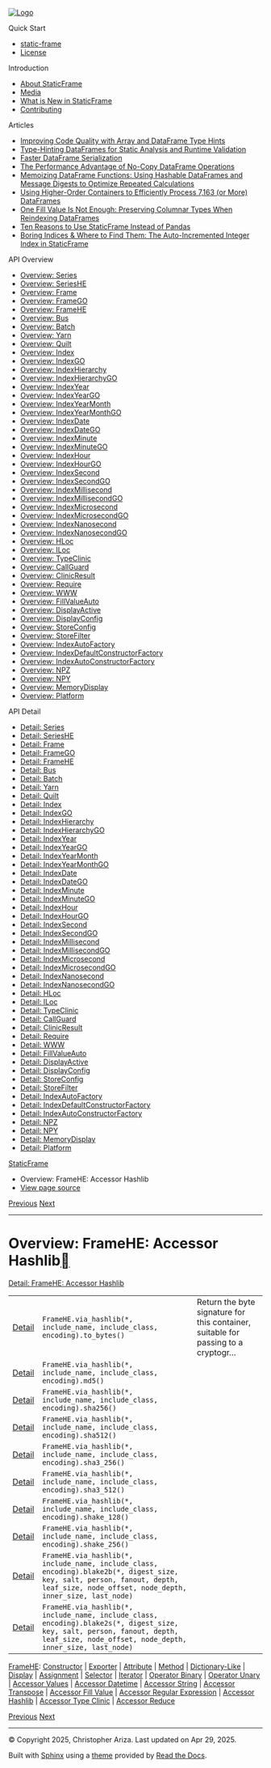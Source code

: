 [![Logo](../_static/sf-logo-web_icon-small.png)](../index.html)

Quick Start

* [static-frame](../readme.html)
* [License](../license.html)

Introduction

* [About StaticFrame](../intro.html)
* [Media](../intro.html#media)
* [What is New in StaticFrame](../new.html)
* [Contributing](../contributing.html)

Articles

* [Improving Code Quality with Array and DataFrame Type Hints](../articles/guard.html)
* [Type-Hinting DataFrames for Static Analysis and Runtime Validation](../articles/ftyping.html)
* [Faster DataFrame Serialization](../articles/serialize.html)
* [The Performance Advantage of No-Copy DataFrame Operations](../articles/no_copy.html)
* [Memoizing DataFrame Functions: Using Hashable DataFrames and Message Digests to Optimize Repeated Calculations](../articles/hash.html)
* [Using Higher-Order Containers to Efficiently Process 7,163 (or More) DataFrames](../articles/uhoc.html)
* [One Fill Value Is Not Enough: Preserving Columnar Types When Reindexing DataFrames](../articles/fill_value.html)
* [Ten Reasons to Use StaticFrame Instead of Pandas](../articles/upgrade.html)
* [Boring Indices & Where to Find Them: The Auto-Incremented Integer Index in StaticFrame](../articles/aiii.html)

API Overview

* [Overview: Series](series.html)
* [Overview: SeriesHE](series_he.html)
* [Overview: Frame](frame.html)
* [Overview: FrameGO](frame_go.html)
* [Overview: FrameHE](frame_he.html)
* [Overview: Bus](bus.html)
* [Overview: Batch](batch.html)
* [Overview: Yarn](yarn.html)
* [Overview: Quilt](quilt.html)
* [Overview: Index](index.html)
* [Overview: IndexGO](index_go.html)
* [Overview: IndexHierarchy](index_hierarchy.html)
* [Overview: IndexHierarchyGO](index_hierarchy_go.html)
* [Overview: IndexYear](index_year.html)
* [Overview: IndexYearGO](index_year_go.html)
* [Overview: IndexYearMonth](index_year_month.html)
* [Overview: IndexYearMonthGO](index_year_month_go.html)
* [Overview: IndexDate](index_date.html)
* [Overview: IndexDateGO](index_date_go.html)
* [Overview: IndexMinute](index_minute.html)
* [Overview: IndexMinuteGO](index_minute_go.html)
* [Overview: IndexHour](index_hour.html)
* [Overview: IndexHourGO](index_hour_go.html)
* [Overview: IndexSecond](index_second.html)
* [Overview: IndexSecondGO](index_second_go.html)
* [Overview: IndexMillisecond](index_millisecond.html)
* [Overview: IndexMillisecondGO](index_millisecond_go.html)
* [Overview: IndexMicrosecond](index_microsecond.html)
* [Overview: IndexMicrosecondGO](index_microsecond_go.html)
* [Overview: IndexNanosecond](index_nanosecond.html)
* [Overview: IndexNanosecondGO](index_nanosecond_go.html)
* [Overview: HLoc](hloc.html)
* [Overview: ILoc](iloc.html)
* [Overview: TypeClinic](type_clinic.html)
* [Overview: CallGuard](call_guard.html)
* [Overview: ClinicResult](clinic_result.html)
* [Overview: Require](require.html)
* [Overview: WWW](www.html)
* [Overview: FillValueAuto](fill_value_auto.html)
* [Overview: DisplayActive](display_active.html)
* [Overview: DisplayConfig](display_config.html)
* [Overview: StoreConfig](store_config.html)
* [Overview: StoreFilter](store_filter.html)
* [Overview: IndexAutoFactory](index_auto_factory.html)
* [Overview: IndexDefaultConstructorFactory](index_default_constructor_factory.html)
* [Overview: IndexAutoConstructorFactory](index_auto_constructor_factory.html)
* [Overview: NPZ](npz.html)
* [Overview: NPY](npy.html)
* [Overview: MemoryDisplay](memory_display.html)
* [Overview: Platform](platform.html)

API Detail

* [Detail: Series](../api_detail/series.html)
* [Detail: SeriesHE](../api_detail/series_he.html)
* [Detail: Frame](../api_detail/frame.html)
* [Detail: FrameGO](../api_detail/frame_go.html)
* [Detail: FrameHE](../api_detail/frame_he.html)
* [Detail: Bus](../api_detail/bus.html)
* [Detail: Batch](../api_detail/batch.html)
* [Detail: Yarn](../api_detail/yarn.html)
* [Detail: Quilt](../api_detail/quilt.html)
* [Detail: Index](../api_detail/index.html)
* [Detail: IndexGO](../api_detail/index_go.html)
* [Detail: IndexHierarchy](../api_detail/index_hierarchy.html)
* [Detail: IndexHierarchyGO](../api_detail/index_hierarchy_go.html)
* [Detail: IndexYear](../api_detail/index_year.html)
* [Detail: IndexYearGO](../api_detail/index_year_go.html)
* [Detail: IndexYearMonth](../api_detail/index_year_month.html)
* [Detail: IndexYearMonthGO](../api_detail/index_year_month_go.html)
* [Detail: IndexDate](../api_detail/index_date.html)
* [Detail: IndexDateGO](../api_detail/index_date_go.html)
* [Detail: IndexMinute](../api_detail/index_minute.html)
* [Detail: IndexMinuteGO](../api_detail/index_minute_go.html)
* [Detail: IndexHour](../api_detail/index_hour.html)
* [Detail: IndexHourGO](../api_detail/index_hour_go.html)
* [Detail: IndexSecond](../api_detail/index_second.html)
* [Detail: IndexSecondGO](../api_detail/index_second_go.html)
* [Detail: IndexMillisecond](../api_detail/index_millisecond.html)
* [Detail: IndexMillisecondGO](../api_detail/index_millisecond_go.html)
* [Detail: IndexMicrosecond](../api_detail/index_microsecond.html)
* [Detail: IndexMicrosecondGO](../api_detail/index_microsecond_go.html)
* [Detail: IndexNanosecond](../api_detail/index_nanosecond.html)
* [Detail: IndexNanosecondGO](../api_detail/index_nanosecond_go.html)
* [Detail: HLoc](../api_detail/hloc.html)
* [Detail: ILoc](../api_detail/iloc.html)
* [Detail: TypeClinic](../api_detail/type_clinic.html)
* [Detail: CallGuard](../api_detail/call_guard.html)
* [Detail: ClinicResult](../api_detail/clinic_result.html)
* [Detail: Require](../api_detail/require.html)
* [Detail: WWW](../api_detail/www.html)
* [Detail: FillValueAuto](../api_detail/fill_value_auto.html)
* [Detail: DisplayActive](../api_detail/display_active.html)
* [Detail: DisplayConfig](../api_detail/display_config.html)
* [Detail: StoreConfig](../api_detail/store_config.html)
* [Detail: StoreFilter](../api_detail/store_filter.html)
* [Detail: IndexAutoFactory](../api_detail/index_auto_factory.html)
* [Detail: IndexDefaultConstructorFactory](../api_detail/index_default_constructor_factory.html)
* [Detail: IndexAutoConstructorFactory](../api_detail/index_auto_constructor_factory.html)
* [Detail: NPZ](../api_detail/npz.html)
* [Detail: NPY](../api_detail/npy.html)
* [Detail: MemoryDisplay](../api_detail/memory_display.html)
* [Detail: Platform](../api_detail/platform.html)

[StaticFrame](../index.html)

* Overview: FrameHE: Accessor Hashlib
* [View page source](../_sources/api_overview/frame_he-accessor_hashlib.rst.txt)

[Previous](frame_he-accessor_regular_expression.html "Overview: FrameHE: Accessor Regular Expression")
[Next](frame_he-accessor_type_clinic.html "Overview: FrameHE: Accessor Type Clinic")

---

# Overview: FrameHE: Accessor Hashlib[](#overview-framehe-accessor-hashlib "Link to this heading")

[Detail: FrameHE: Accessor Hashlib](../api_detail/frame_he-accessor_hashlib.html#api-detail-framehe-accessor-hashlib)

|  |  |  |
| --- | --- | --- |
| [Detail](../api_detail/frame_he-accessor_hashlib.html#api-sig-framehe-via-hashlib-to-bytes) | `FrameHE.via_hashlib(*, include_name, include_class, encoding).to_bytes()` | Return the byte signature for this container, suitable for passing to a cryptogr… |
| [Detail](../api_detail/frame_he-accessor_hashlib.html#api-sig-framehe-via-hashlib-md5) | `FrameHE.via_hashlib(*, include_name, include_class, encoding).md5()` |  |
| [Detail](../api_detail/frame_he-accessor_hashlib.html#api-sig-framehe-via-hashlib-sha256) | `FrameHE.via_hashlib(*, include_name, include_class, encoding).sha256()` |  |
| [Detail](../api_detail/frame_he-accessor_hashlib.html#api-sig-framehe-via-hashlib-sha512) | `FrameHE.via_hashlib(*, include_name, include_class, encoding).sha512()` |  |
| [Detail](../api_detail/frame_he-accessor_hashlib.html#api-sig-framehe-via-hashlib-sha3-256) | `FrameHE.via_hashlib(*, include_name, include_class, encoding).sha3_256()` |  |
| [Detail](../api_detail/frame_he-accessor_hashlib.html#api-sig-framehe-via-hashlib-sha3-512) | `FrameHE.via_hashlib(*, include_name, include_class, encoding).sha3_512()` |  |
| [Detail](../api_detail/frame_he-accessor_hashlib.html#api-sig-framehe-via-hashlib-shake-128) | `FrameHE.via_hashlib(*, include_name, include_class, encoding).shake_128()` |  |
| [Detail](../api_detail/frame_he-accessor_hashlib.html#api-sig-framehe-via-hashlib-shake-256) | `FrameHE.via_hashlib(*, include_name, include_class, encoding).shake_256()` |  |
| [Detail](../api_detail/frame_he-accessor_hashlib.html#api-sig-framehe-via-hashlib-blake2b) | `FrameHE.via_hashlib(*, include_name, include_class, encoding).blake2b(*, digest_size, key, salt, person, fanout, depth, leaf_size, node_offset, node_depth, inner_size, last_node)` |  |
| [Detail](../api_detail/frame_he-accessor_hashlib.html#api-sig-framehe-via-hashlib-blake2s) | `FrameHE.via_hashlib(*, include_name, include_class, encoding).blake2s(*, digest_size, key, salt, person, fanout, depth, leaf_size, node_offset, node_depth, inner_size, last_node)` |  |

[FrameHE](frame_he.html#api-overview-framehe): [Constructor](frame_he-constructor.html#api-overview-framehe-constructor) | [Exporter](frame_he-exporter.html#api-overview-framehe-exporter) | [Attribute](frame_he-attribute.html#api-overview-framehe-attribute) | [Method](frame_he-method.html#api-overview-framehe-method) | [Dictionary-Like](frame_he-dictionary_like.html#api-overview-framehe-dictionary-like) | [Display](frame_he-display.html#api-overview-framehe-display) | [Assignment](frame_he-assignment.html#api-overview-framehe-assignment) | [Selector](frame_he-selector.html#api-overview-framehe-selector) | [Iterator](frame_he-iterator.html#api-overview-framehe-iterator) | [Operator Binary](frame_he-operator_binary.html#api-overview-framehe-operator-binary) | [Operator Unary](frame_he-operator_unary.html#api-overview-framehe-operator-unary) | [Accessor Values](frame_he-accessor_values.html#api-overview-framehe-accessor-values) | [Accessor Datetime](frame_he-accessor_datetime.html#api-overview-framehe-accessor-datetime) | [Accessor String](frame_he-accessor_string.html#api-overview-framehe-accessor-string) | [Accessor Transpose](frame_he-accessor_transpose.html#api-overview-framehe-accessor-transpose) | [Accessor Fill Value](frame_he-accessor_fill_value.html#api-overview-framehe-accessor-fill-value) | [Accessor Regular Expression](frame_he-accessor_regular_expression.html#api-overview-framehe-accessor-regular-expression) | [Accessor Hashlib](#api-overview-framehe-accessor-hashlib) | [Accessor Type Clinic](frame_he-accessor_type_clinic.html#api-overview-framehe-accessor-type-clinic) | [Accessor Reduce](frame_he-accessor_reduce.html#api-overview-framehe-accessor-reduce)

[Previous](frame_he-accessor_regular_expression.html "Overview: FrameHE: Accessor Regular Expression")
[Next](frame_he-accessor_type_clinic.html "Overview: FrameHE: Accessor Type Clinic")

---

© Copyright 2025, Christopher Ariza.
Last updated on Apr 29, 2025.

Built with [Sphinx](https://www.sphinx-doc.org/) using a
[theme](https://github.com/readthedocs/sphinx_rtd_theme)
provided by [Read the Docs](https://readthedocs.org).